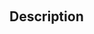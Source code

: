 <!-- SVG_Define_gradient_l_by_arrays ( svgObject ; gradientName ; x1 ; y1 ; x2 ; y2 ; Param_7 ; … ; N )
 -> svgObject (Text)
 -> gradientName (Text)
 -> x1 (Long Integer)
 -> y1 (Long Integer)
 -> x2 (Long Integer)
 -> y2 (Long Integer)
 -> Param_7 ; … ; N (Text)-->
﻿<!-- SVG_Define_gradient_l_by_arrays ( svgObject ; gradientName ; x1 ; y1 ; x2 ; y2 ; Param_7 ; … ; N )
 -> svgObject (Text)
 -> gradientName (Text)
 -> x1 (Long Integer)
 -> y1 (Long Integer)
 -> x2 (Long Integer)
 -> y2 (Long Integer)
 -> Param_7 ; … ; N (Text)-->
## Description
